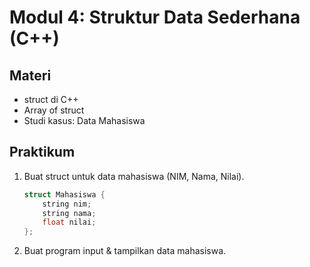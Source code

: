 # Modul 4: Struktur Data Sederhana (C++)

## Materi
- struct di C++
- Array of struct
- Studi kasus: Data Mahasiswa

## Praktikum
1. Buat struct untuk data mahasiswa (NIM, Nama, Nilai).
   ```cpp
   struct Mahasiswa {
       string nim;
       string nama;
       float nilai;
   };
   ```
2. Buat program input & tampilkan data mahasiswa. 
